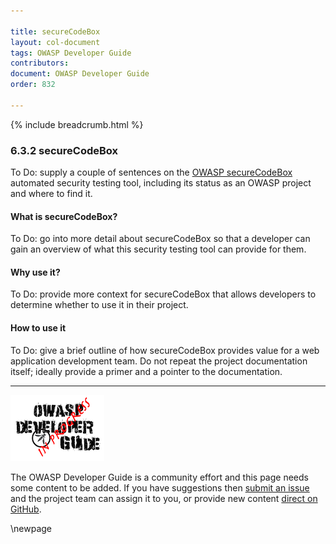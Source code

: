 ```yaml
---

title: secureCodeBox
layout: col-document
tags: OWASP Developer Guide
contributors:
document: OWASP Developer Guide
order: 832

---
```


{% include breadcrumb.html %}

### 6.3.2 secureCodeBox

To Do: supply a couple of sentences on the [OWASP secureCodeBox][codebox] automated security testing tool,
including its status as an OWASP project and where to find it.

#### What is secureCodeBox?

To Do: go into more detail about secureCodeBox so that a developer
can gain an overview of what this security testing tool can provide for them.

#### Why use it?

To Do: provide more context for secureCodeBox that allows developers to determine whether to use it in their project.

#### How to use it

To Do: give a brief outline of how secureCodeBox provides value for a web application development team.
Do not repeat the project documentation itself; ideally provide a primer and a pointer to the documentation.

----

![Developer Guide](../../assets/images/dg_wip.png "OWASP Developer Guide")

The OWASP Developer Guide is a community effort and this page needs some content to be added.
If you have suggestions then [submit an issue][issue080302] and the project team can assign it to you,
or provide new content [direct on GitHub][edit080302].

[codebox]: https://www.securecodebox.io/
[edit080302]: https://github.com/OWASP/www-project-developer-guide/blob/main/draft/08-verification/03-frameworks/02-secure-codebox.md
[issue080302]: https://github.com/OWASP/www-project-developer-guide/issues/new?labels=enhancement&template=request.md&title=Update:%2008-verification/03-frameworks/02-secure-codebox

\newpage
